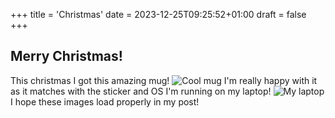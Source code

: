 +++
title = 'Christmas'
date = 2023-12-25T09:25:52+01:00
draft = false
+++
## Merry Christmas!
This christmas I got this amazing mug!
![Cool mug](/best_mug.jpg)
I'm really happy with it as it matches with the sticker and OS I'm running on my laptop!
![My laptop](/my_laptop.jpg)
I hope these images load properly in my post!